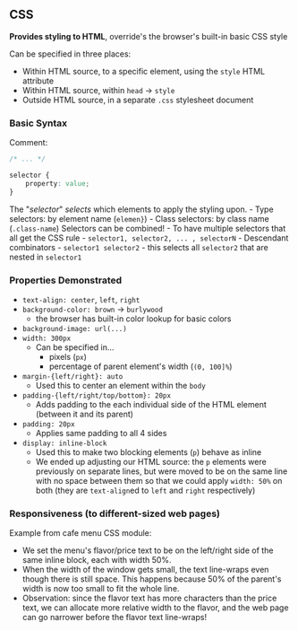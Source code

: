 ## CSS
**Provides styling to HTML**, override's the browser's built-in basic CSS style

Can be specified in three places:
- Within HTML source, to a specific element, using the `style` HTML attribute
- Within HTML source, within `head` -> `style`
- Outside HTML source, in a separate `.css` stylesheet document

### Basic Syntax

Comment: 
```CSS
/* ... */
```

```CSS
selector {
    property: value;
}
```
The "*selector*" *selects* which elements to apply the styling upon.
    - Type selectors: by element name (`elemen}`)
    - Class selectors: by class name (`.class-name`)
Selectors can be combined!
    - To have multiple selectors that all get the CSS rule
        - `selector1, selector2, ... , selectorN`
    - Descendant combinators
        - `selector1 selector2` - this selects all `selector2` that are nested in `selector1`

### Properties Demonstrated

- `text-align: center`, `left`, `right`
- `background-color: brown` -> `burlywood`
    - the browser has built-in color lookup for basic colors
- `background-image: url(...)`
- `width: 300px`
    - Can be specified in...
        - pixels (`px`)
        - percentage of parent element's width (`(0, 100]%`)
- `margin-{left/right}: auto`
    - Used this to center an element within the `body`
- `padding-{left/right/top/bottom}: 20px`
    - Adds padding to the each individual side of the HTML element (between it and its parent)
- `padding: 20px`
    - Applies same padding to all 4 sides
- `display: inline-block`
    - Used this to make two blocking elements (`p`) behave as inline
    - We ended up adjusting our HTML source: the `p` elements were previously on separate lines, but were moved to be on the same line with no space between them so that we could apply `width: 50%` on both (they are `text-align`ed to `left` and `right` respectively)

### Responsiveness (to different-sized web pages)

Example from cafe menu CSS module:
- We set the menu's flavor/price text to be on the left/right side of the same inline block, each with width 50%.
- When the width of the window gets small, the text line-wraps even though there is still space.  This happens because 50% of the parent's width is now too small to fit the whole line.
- Observation: since the flavor text has more characters than the price text, we can allocate more relative width to the flavor, and the web page can go narrower before the flavor text line-wraps!